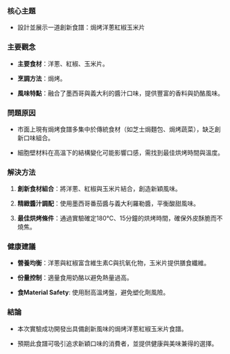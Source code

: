 ### 核心主題
- 設計並展示一道創新食譜：焗烤洋蔥紅椒玉米片


### 主要觀念
- **主要食材**：洋蔥、紅椒、玉米片。
- **烹調方法**：焗烤。
- **風味特點**：融合了墨西哥與義大利的醬汁口味，提供豐富的香料與奶酪風味。


### 問題原因
- 市面上現有焗烤食譜多集中於傳統食材（如芝士焗麵包、焗烤蔬菜），缺乏創新口味組合。
- 細胞壁材料在高溫下的結構變化可能影響口感，需找到最佳烘烤時間與溫度。


### 解決方法
1. **創新食材組合**：將洋蔥、紅椒與玉米片結合，創造新穎風味。
2. **精緻醬汁調配**：使用墨西哥番茄醬与義大利羅勒醬，平衡酸甜風味。
3. **最佳烘烤條件**：通過實驗確定180°C、15分鐘的烘烤時間，確保外皮酥脆而不燒焦。


### 健康建議
- **營養均衡**：洋蔥與紅椒富含維生素C與抗氧化物，玉米片提供膳食纖維。
- **份量控制**：適量食用奶酪以避免熱量過高。
- **食Material Safety**: 使用耐高溫烤盤，避免塑化劑風險。


### 結論
- 本次實驗成功開發出具備創新風味的焗烤洋蔥紅椒玉米片食譜。
- 預期此食譜可吸引追求新穎口味的消費者，並提供健康與美味兼得的選擇。